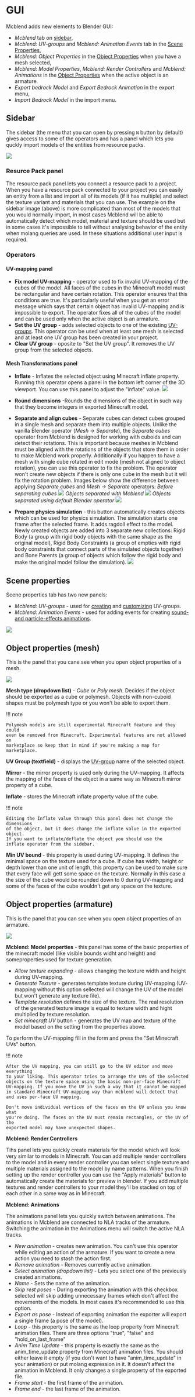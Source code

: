 # GUI
Mcblend adds new elements to Blender GUI:

- _Mcblend_ tab on [sidebar](#sidebar),
- _Mcblend: UV-groups_ and _Mcblend: Animation Events_ tab in the
  [Scene Properties](#scene-properties),
- _Mcblend: Object Properties_ in the [Object Properties](#object-properties-mesh)
  when you have a mesh selected,
- _Mcblend: Model Properties_, _Mcblend: Render Controllers_ and
  _Mcblend: Animations_ in the [Object Properties](#object-properties-armature) when
  the active object is an armature.
- _Export bedrock Model_ and _Export Bedrock Animation_ in the export menu,
- _Import Bedrock Model_ in the import menu.

## Sidebar
The sidebar (the menu that you can open by pressing `N` button by default) 
gives access to some of the operators and has a panel which lets
you quckly import models of the entities from resource packs.

![](../img/side_panel.png)

### Resurce Pack panel
The resource pack panel lets you connect a resource pack to a project. When
you have a resource pack connected to your project you can easily an entity
from a list and import all of its models (if it has multiple) and select
the texture variant and materials that you can use. The example on the sidebar
image (above) is more complicated than most of the models that you would 
normally import, in most cases Mcblend will be able to automatically detect
which model, material and texture should be used but in some cases it's
impossible to tell without analysing behavior of the entity when molang queries
are used. In these situations additional user input is required.

### Operators
#### UV-mapping panel
- **Fix model UV-mapping** -  operator used to fix invalid UV-mapping of the cubes 
  of the model. All faces of the cubes in the Minecraft model must
  be rectangular and have certain rotation. This operator ensures that this
  conditions are true. It's particularly useful when you get an error message
  which says that certain object has invalid UV-mapping and is impossible to
  export. The operator fixes all of the cubes of the model and can be used
  only when the active object is an armature.
- **Set the UV group** - adds selected objects to one of the existing
  [UV-groups](../uv_groups). This operator can be used when at least one
  mesh is selected and at least one UV group has been created in your project.
- **Clear UV group** - oposite to "Set the UV group". It removes the UV group
  from the selected objects.

#### Mesh Transformations panel
- **Inflate** - Inflates the selected object using Minecraft inflate property.
  Running this operator opens a panel in the bottom left corner of the 3D
  viewport. You can use this panel to adjust the "inflate" value.
  ![](../img/inflate_redo_panel.png)
- **Round dimensions** -Rounds the dimensions of the object in such way that
  they become integers in exported Minecraft model.
- **Separate and align cubes** - Separate cubes can detect cubes grouped in a
  single mesh and separate them into multiple objects. Unlike the vanilla
  Blender operator (*Mesh -> Separate*), the *Separate cubes* operator
  from Mcblend is designed for working with cuboids and can detect their
  rotations. This is important because meshes in Mcblend must be aligned with
  the rotations of the objects that store them in order to make Mcblend work
  properly. Additionally if you happen to have a mesh with single cube rotated
  in edit mode (mesh not aligned to object rotation), you can use this operator
  to fix the problem. The operator won't create new objects if there is only
  one cube in the mesh but it will fix the rotation problem.
  Images below show the difference between applying *Separate cubes* and
  *Mesh -> Separate* operators:
  *Before separating cubes*
  ![](../img/separate_cubes_before.png)
  *Objects separated with Mcblend*
  ![](../img/separate_cubes_after.png)
  *Objects separated using default Blender operator*
  ![](../img/separate_cubes_using_mesh_separate.png)

- **Prepare physics simulation** - this button automatically creates objects
  which can be used for physics simulation. The simulation starts one frame after
  the selected frame. It adds ragdoll effect to the model. Newly created
  objects are added into 3 separate new collections: Rigid Body (a group
  with rigid body objects with the same shape as the original model), Rigid
  Body Constraints (a group of empties with rigid body constraints that
  connect parts of the simulated objects together) and Bone Parents (a group
  of objects which follow the rigid body and make the original model follow
  the simulation).
  ![](../img/physics.png)



## Scene properties

Scene properties tab has two new panels:

- _Mcblend: UV-groups_ - used for [creating](../uv_groups) and [customizing](../texture_customization) UV-groups.
- _Mcblend: Animation Events_ - used for adding events for creating [sound- and particle-effects animations](../animating_effects).


![](../img/scene_properties.png)

## Object properties (mesh)
This is the panel that you cane see when you open object properties of a mesh.

![](../img/object_properties_mesh.png)

**Mesh type (dropdown list)** - *Cube* or *Poly mesh*. Decides if the object
should be exported as a cube or polymesh. Objects with non-cuboid shapes must
be polymesh type or you won't be able to export them.

!!! note

    Polymesh models are still experimental Minecraft feature and they could
    even be removed from Minecraft. Experimental features are not allowed on
    marketplace so keep that in mind if you're making a map for
    marketplace.

**UV Group (textfield)** - displays the [UV-group](../uv_groups) name of the
selected object.

**Mirror** - the mirror property is used only during the
UV-mapping. It affects the mapping of the faces of the object in a same way as
Minecraft mirror property of a cube.

**Inflate** - stores the Minecraft inflate property value of the cube.

!!! note

    Editing the Inflate value through this panel does not change the dimensions
    of the object, but it does change the inflate value in the exported object.
    If you want to inflate/deflate the object you should use the
    inflate operator from the sidebar.

**Min UV bound** - this property is used during UV-mapping. It defines the
minimal space on the texture used for a cube. If cube has width, height
or depth lower than one unit of length, this property can be used to make sure
that every face will gett some space on the texture. Normally in this case a
the size of the cube would be rounded down to 0 during UV-mapping and some of
the faces of the cube wouldn't get any space on the texture. 

## Object properties (armature)
This is the panel that you can see when you open object properties of an
armature.

![](../img/object_properties_armature.png)

**Mcblend: Model properties** - this panel has some of the basic properties of
the minecraft model (like visible bounds widht and height) and someproperties
used for texture generation.

- *Allow texture expanding* - allows changing the texture width and height during
UV-mapping.
- *Generate Texture* - generates template texture during UV-mapping
(UV-mapping without this option sellected will change the UV of the model but
won't generate any texture file).
- *Template resolution* defines the size of the texture. The real resolution of
the generated texture image is equal to texture width and hight multiplied
by texture resolution.
- *Set minecraft UV* button - generates the UV map and texture of the model
  based on the setting from the properties above.

To perform the UV-mapping fill in the form and press the "Set Minecraft
UVs" button.

!!! note

    After the UV mapping, you can still go to the UV editor and move everything
    to your liking. This operator tries to arrange the UVs of the selected
    objects on the texture space using the basic non-per-face Minecraft
    UV-mapping. If you move the UV in such a way that it cannot be mapped
    in standard Minecraft UV-mapping way than mcblend will detect that
    and uses per-face UV mapping.

    Don't move individual vertices of the faces on the UV unless you know what
    you're doing. The faces on the UV must remain rectangles, or the UV of the
    exported model may have unexpected shapes.


**Mcblend: Render Controllers**

Tihs panel lets you quickly create materials for the model which will look
very similar to models in Minecraft. You can add multiple render controllers
to the model and in every render controller you can select single texture and
multiple materials assigned to the model by name patterns. When you finish
setting up the render controller you can use the "Apply materials" button to
automatically create the materials for preview in blender. If you add multiple
textures and render controllers to your model they'll be stacked on top of each
other in a same way as in Minecraft.

**Mcblend: Animations**

The animations panel lets you quickly switch between animations. The animations
in Mcblend are connected to NLA tracks of the armature. Switching the animation
in the Animations menu will switch the active NLA tracks.

- *New animation* - creates new animation. You can't use this operator while
  editing an action of the armature. If you want to create a new action you
  need to stash the action first.
- *Remove animation* - Removes currently active animation.
- *Select animation (dropdown list)* - Lets you select one of the previously
  created animations.
- *Name* - Sets the name of the animation.
- *Skip rest poses* - During exporting the animation with this checkbox
  selected will skip adding unnecessary frames which don't affect the movements
  of the models. In most cases it's recommended to use this option.
- *Export as pose* - Instead of exporting animation the exporter will export
  a single frame (a pose of the model).
- *Loop* - this property is the same as the loop property from Minecraft
  animation files. There are three options "true", "false" and
  "hold_on_last_frame"
- *Anim Time Update* - this property is exactly the same as the
  anim_time_update property from Minecraft animation files. You should either
  leave it empty (if you don't want to have "anim_time_update" in your
  animation) or put molang expression in it. It doesn't affect the animation
  in Mcblend. It only changes a single property of the exported file.
- *Frame start* - the first frame of the animation.
- *Frame end* - the last frame of the animation.
